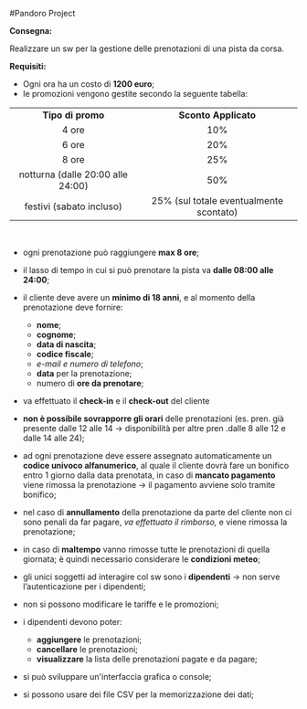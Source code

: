 #Pandoro Project

**Consegna:**

Realizzare un sw per la gestione delle prenotazioni di una pista da corsa.

**Requisiti:**

- Ogni ora ha un costo di **1200 euro**;
- le promozioni vengono gestite secondo la seguente tabella:

|                                   |                                         |
| :-------------------------------: | :-------------------------------------: |
|         **Tipo di promo**         |           **Sconto Applicato**          |
|               4 ore               |                   10%                   |
|               6 ore               |                   20%                   |
|               8 ore               |                   25%                   |
| notturna (dalle 20:00 alle 24:00) |                   50%                   |
|      festivi (sabato incluso)     | 25% (sul totale eventualmente scontato) |

 

- ogni prenotazione può raggiungere **max 8 ore**;

- il lasso di tempo in cui si può prenotare la pista va **dalle 08:00 alle 24:00**;

- il cliente deve avere un **minimo di 18 anni**, e al momento della prenotazione deve fornire:

  - **nome**;
  - **cognome**;
  - **data di nascita**;
  - **codice fiscale**;
  - _e-mail e numero di telefono_;
  - **data** per la prenotazione;
  - numero di **ore da prenotare**;

- va effettuato il **check-in** e il **check-out** del cliente

<!---->

- **non è possibile sovrapporre gli orari** delle prenotazioni (es. pren. già presente dalle 12 alle 14 → disponibilità per altre pren .dalle 8 alle 12 e dalle 14 alle 24);

- ad ogni prenotazione deve essere assegnato automaticamente un **codice univoco alfanumerico**, al quale il cliente dovrà fare un bonifico entro 1 giorno dalla data prenotata, in caso di **mancato pagamento** viene rimossa la prenotazione → il pagamento avviene solo tramite bonifico;

- nel caso di **annullamento** della prenotazione da parte del cliente non ci sono penali da far pagare, _va effettuato il rimborso,_ e viene rimossa la prenotazione;

- in caso di **maltempo** vanno rimosse tutte le prenotazioni di quella giornata; è quindi necessario considerare le **condizioni meteo**;

- gli unici soggetti ad interagire col sw sono i **dipendenti** → non serve l’autenticazione per i dipendenti;

- non si possono modificare le tariffe e le promozioni;

- i dipendenti devono poter:

  - **aggiungere** le prenotazioni;
  - **cancellare** le prenotazioni;
  - **visualizzare** la lista delle prenotazioni pagate e da pagare;

- si può sviluppare un'interfaccia grafica o console;

- si possono usare dei file CSV per la memorizzazione dei dati;
